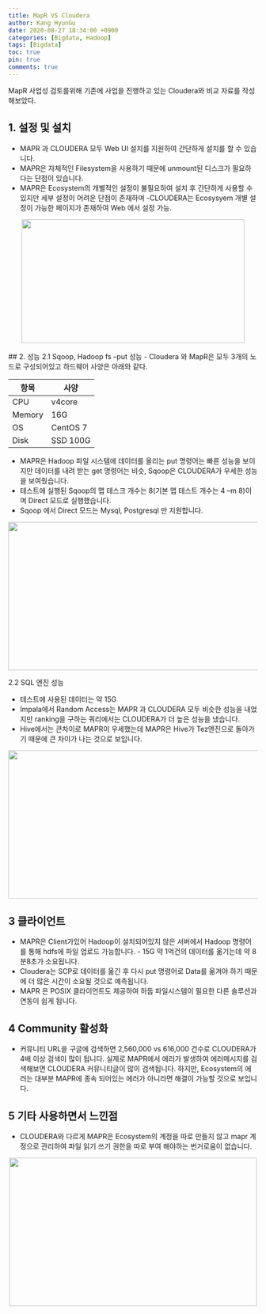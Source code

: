 ```yaml
---
title: MapR VS Cloudera
author: Kang HyunGu
date: 2020-08-27 18:34:00 +0900
categories: [Bigdata, Hadoop]
tags: [Bigdata]
toc: true
pin: true
comments: true
---
```


MapR 사업성 검토를위해 기존에 사업을 진행하고 있는 Cloudera와 비교 자료를 작성해보았다.

## 1. 설정 및 설치
- MAPR 과 CLOUDERA 모두 Web UI 설치를 지원하여 간단하게 설치를 할 수 있습니다.
- MAPR은 자체적인 Filesystem을 사용하기 때문에 unmount된 디스크가 필요하다는 단점이 있습니다.
- MAPR은 Ecosystem의 개별적인 설정이 불필요하여 설치 후 간단하게 사용할 수 있지만 세부 설정이 어려운 단점이 존재하며 -CLOUDERA는 Ecosysyem 개별 설정이 가능한 페이지가 존재하여 Web 에서 설정 가능.


<center><img src="{{site.url}}/img/posts/2020-08-27-MapR_Cloudera/설정.PNG" width="450" height="250"></center>
<br/>
## 2. 성능
2.1 Sqoop, Hadoop fs –put 성능
 - Cloudera 와 MapR은 모두 3개의 노드로 구성되어있고 하드웨어 사양은 아래와 같다.
<br/>

 |항목|사양|
 |------|------|
 |CPU|v4core|
 |Memory|16G|
 |OS|CentOS 7|
 |Disk|SSD 100G|


- MAPR은 Hadoop 파일 시스템에 데이터를 올리는 put 명령어는 빠른 성능을 보이지만 데이터를 내려 받는 get 명령어는 비슷, Sqoop은 CLOUDERA가 우세한 성능을 보여줬습니다.
- 테스트에 실행된 Sqoop의 맵 테스크 개수는 8(기본 맵 테스트 개수는 4 –m 8)이며 Direct 모드로 실행했습니다.
- Sqoop 에서 Direct 모드는 Mysql, Postgresql 만 지원합니다.


<center><img src="{{site.url}}/img/posts/2020-08-27-MapR_Cloudera/성능.PNG" width="600" height="300"></center>


2.2 SQL 엔진 성능
- 테스트에 사용된 데이터는 약 15G
- Impala에서 Random Access는 MAPR 과 CLOUDERA 모두 비슷한 성능을 내었지만 ranking을 구하는 쿼리에서는 CLOUDERA가 더 높은 성능을 냈습니다.
- Hive에서는 큰차이로 MAPR이 우세했는데 MAPR은 Hive가 Tez엔진으로 돌아가기 때문에 큰 차이가 나는 것으로 보입니다.


<center><img src="{{{site.url}}/img/posts/2020-08-27-MapR_Cloudera/SQL성능.PNG" width="600" height="300"></center>


## 3 클라이언트

- MAPR은 Client가있어 Hadoop이 설치되어있지 않은 서버에서 Hadoop 명령어를 통해 hdfs에 파일 업로드 가능합니다. - 15G 약 1억건의 데이터를 옮기는데 약 8분8초가 소요됩니다.
- Cloudera는 SCP로 데이터를 옮긴 후 다시 put 명령어로 Data를 옮겨야 하기 때문에 더 많은 시간이 소요될 것으로 예측됩니다.
- MAPR 은 POSIX 클라이언트도 제공하여 하둡 파일시스템이 필요한 다른 솔루션과 연동이 쉽게 됩니다.

## 4 Community 활성화
- 커뮤니티 URL을 구글에 검색하면 2,560,000 vs 616,000 건수로 CLOUDERA가 4배 이상 검색이 많이 됩니다.
     실제로 MAPR에서 에러가 발생하여 에러메시지를 검색해보면 CLOUDERA 커뮤니티글이 많이 검색됩니다.
     하지만, Ecosystem의 에러는 대부분 MAPR에 종속 되어있는 에러가 아니라면 해결이 가능할 것으로 보입니다.

## 5 기타 사용하면서 느낀점
- CLOUDERA와 다르게 MAPR은 Ecosystem의 계정을 따로 만들지 않고 mapr 계정으로 관리하여 파일 읽기 쓰기 권한을 따로 부여 해야하는 번거로움이 없습니다.

<center><img src="{{site.url}}/img/posts/2020-08-27-MapR_Cloudera/관리.PNG" width="500" height="300"></center>
